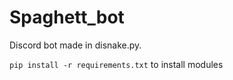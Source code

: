 # Spaghett_bot
Discord bot made in disnake.py.

`pip install -r requirements.txt` to install modules